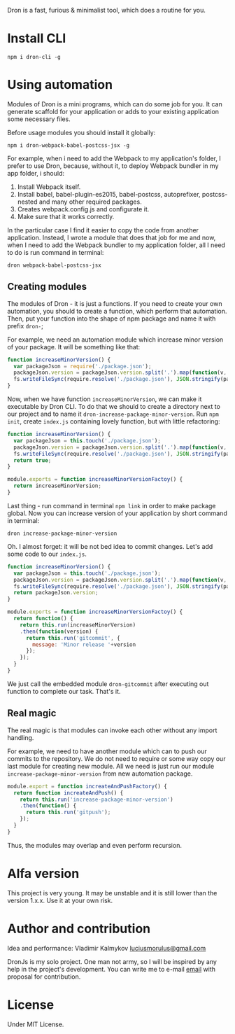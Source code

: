 Dron is a fast, furious & minimalist tool, which does a routine for you.

# Install CLI
```terminal
npm i dron-cli -g
```

# Using automation
Modules of Dron is a mini programs, which can do some job for you. It can generate scaffold for your application or adds to your existing application some necessary files.

Before usage modules you should install it globally:

```terminal
npm i dron-webpack-babel-postcss-jsx -g
```

For example, when i need to add the Webpack to my application's folder, I prefer to use Dron, because, without it, to deploy Webpack bundler in my app folder, i should:

1. Install Webpack itself.
2. Install babel, babel-plugin-es2015, babel-postcss, autoprefixer, postcss-nested and many other required packages.
2. Creates webpack.config.js and configurate it.
3. Make sure that it works correctly.

In the particular case I find it easier to copy the code from another application. Instead, I wrote a module that does that job for me and now, when I need to add the Webpack bundler to my application folder, all I need to do is run command in terminal:

```terminal
dron webpack-babel-postcss-jsx
```

## Creating modules

The modules of Dron - it is just a functions. If you need to create your own automation, you should to create a function, which perform that automation. Then, put your function into the shape of npm package and name it with prefix `dron-`;

For example, we need an automation module which increase minor version of your package. It will be something like that:
```js
function increaseMinorVersion() {
  var packageJson = require('./package.json');
  packageJson.version = packageJson.version.split('.').map(function(v, index) { return index===1 ? parseInt(v)+1 : v; }).join('.');
  fs.writeFileSync(require.resolve('./package.json'), JSON.stringify(packageJson, null, 2), 'utf-8');
}
```

Now, when we have function `increaseMinorVersion`, we can make it executable by Dron CLI. To do that we should to create a directory next to our project and to name it `dron-increase-package-minor-version`. Run `npm init`, create `index.js` containing lovely function, but with little refactoring:

```js
function increaseMinorVersion() {
  var packageJson = this.touch('./package.json');
  packageJson.version = packageJson.version.split('.').map(function(v, index) { return index===1 ? parseInt(v)+1 : v; }).join('.');
  fs.writeFileSync(require.resolve('./package.json'), JSON.stringify(packageJson, null, 2), 'utf-8');
  return true;
}

module.exports = function increaseMinorVersionFactoy() {
  return increaseMinorVersion;
}
```
Last thing - run command in terminal `npm link` in order to make package global.
Now you can increase version of your application by short command in terminal:

```terminal
dron increase-package-minor-version
```

Oh. I almost forget: it will be not bed idea to commit changes. Let's add some code to our `index.js`.

```js
function increaseMinorVersion() {
  var packageJson = this.touch('./package.json');
  packageJson.version = packageJson.version.split('.').map(function(v, index) { return index===1 ? parseInt(v)+1 : v; }).join('.');
  fs.writeFileSync(require.resolve('./package.json'), JSON.stringify(packageJson, null, 2), 'utf-8');
  return packageJson.version;
}

module.exports = function increaseMinorVersionFactoy() {
  return function() {
    return this.run(increaseMinorVersion)
    .then(function(version) {
      return this.run('gitcommit', {
        message: 'Minor release '+version
      });
    });
  }
}
```
We just call the embedded module `dron-gitcommit` after executing out function to complete our task. That's it.

## Real magic

The real magic is that modules can invoke each other without any import handling.

For example, we need to have another module which can to push our commits to the repository. We do not need to require or some way copy our last module for creating new module. All we need is just run our module `increase-package-minor-version` from new automation package.

```js
module.export = function increateAndPushFactory() {
  return function increateAndPush() {
    return this.run('increase-package-minor-version')
    .then(function() {
      return this.run('gitpush');
    });
  }
}
```
Thus, the modules may overlap and even perform recursion.

# Alfa version
This project is very young. It may be unstable and it is still lower than the version 1.x.x. Use it at your own risk.

# Author and contribution
Idea and performance: Vladimir Kalmykov <luciusmorulus@gmail.com>

DronJs is my solo project. One man not army, so I will be inspired by any help in the project's development. You can write me to e-mail [email](luciusmorulus@gmail.com) with proposal for contribution.

# License
Under MIT License.
